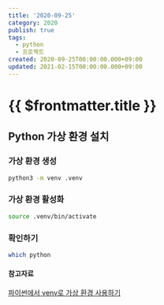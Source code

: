```yaml
---
title: '2020-09-25'
category: 2020
publish: true
tags:
  - python
  - 프로젝트
created: 2020-09-25T00:00:00.000+09:00
updated: 2021-02-15T00:00:00.000+09:00
---
```


# {{ $frontmatter.title }}

## Python 가상 환경 설치

### 가상 환경 생성

```bash
python3 -m venv .venv
```

### 가상 환경 활성화

```bash
source .venv/bin/activate
```

### 확인하기

```bash
which python
```

#### 참고자료

[파이썬에서 venv로 가상 환경 사용하기](https://www.daleseo.com/python-venv/)
